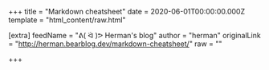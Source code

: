 
+++
title = "Markdown cheatsheet"
date = 2020-06-01T00:00:00.000Z
template = "html_content/raw.html"

[extra]
feedName = "ᕕ( ᐛ )ᕗ Herman's blog"
author = "herman"
originalLink = "http://herman.bearblog.dev/markdown-cheatsheet/"
raw = ""

+++

